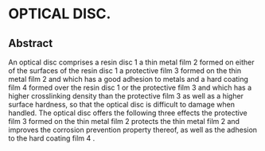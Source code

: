 # OPTICAL DISC.

## Abstract
An optical disc comprises a resin disc 1 a thin metal film 2 formed on either of the surfaces of the resin disc 1 a protective film 3 formed on the thin metal film 2 and which has a good adhesion to metals and a hard coating film 4 formed over the resin disc 1 or the protective film 3 and which has a higher crosslinking density than the protective film 3 as well as a higher surface hardness, so that the optical disc is difficult to damage when handled. The optical disc offers the following three effects the protective film 3 formed on the thin metal film 2 protects the thin metal film 2 and improves the corrosion prevention property thereof, as well as the adhesion to the hard coating film 4 .